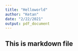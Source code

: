 ```yaml
---
title: "Helloworld"
author: "Ketan"
date: "2/22/2021"
output: pdf_document
---
```




## This is markdown file
